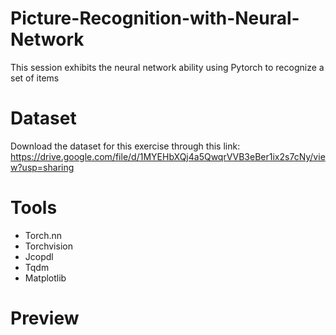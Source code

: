 # Picture-Recognition-with-Neural-Network
This session exhibits the neural network ability using Pytorch to recognize a set of items

# Dataset
Download the dataset for this exercise through this link:
https://drive.google.com/file/d/1MYEHbXQj4a5QwqrVVB3eBer1ix2s7cNy/view?usp=sharing


# Tools
- Torch.nn
- Torchvision
- Jcopdl
- Tqdm
- Matplotlib

# Preview

